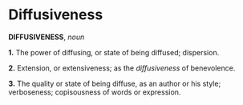 # Diffusiveness

**DIFFUSIVENESS**, _noun_

**1.** The power of diffusing, or state of being diffused; dispersion.

**2.** Extension, or extensiveness; as the _diffusiveness_ of benevolence.

**3.** The quality or state of being diffuse, as an author or his style; verboseness; copisousness of words or expression.